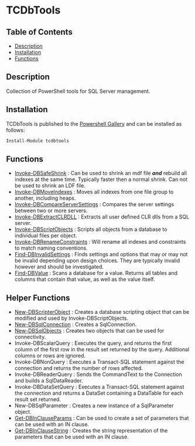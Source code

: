 # TCDbTools 

## Table of Contents

* [Description](#description) 
* [Installation](#installation)
* [Functions](#functions)

##  Description

Collection of PowerShell tools for SQL Server management. 

## Installation

TCDbTools is published to the [Powershell Gallery][def]
and can be installed as follows:

```powershell
Install-Module tcdbtools
```

## Functions

* [Invoke-DBSafeShrink](/docs/Invoke-DBSafeShrink.md) : Can be used to shrink an mdf file ***and*** rebuild all indexes at the same time. Typically faster then a normal shrink. Can not be used to shrink an LDF file.
* [Invoke-DBMoveIndexes](/docs/Invoke-DBMoveIndexes.md) : Moves all indexes from one file group to another, including heaps.
* [Invoke-DBCompareServerSettings](/docs/Invoke-DBCompareServerSettings.md) : Compares the server settings between two or more servers.
* [Invoke-DBExtractCLRDLL](/docs/Invoke-DBExtractCLRDLL.md) : Extracts all user defined CLR dlls from a SQL server.
* [Invoke-DBScriptObjects](/docs/Invoke-DBScriptObjects.md) : Scripts all objects from a database to individual files per object.
* [Invoke-DBRenameConstraints](/docs/Invoke-DBRenameConstraints.md) : Will rename all indexes and constraints to match naming conventions. 
* [Find-DBInvalidSettings](/docs/Find-DBInvalidSettings.md) : Finds settings and options that may or may not be invalid depending upon design choices. They are typically invalid however and should be investigated.
* [Find-DBValue](/docs/Find-DBValue.md) : Scans a database for a value. Returns all tables and columns that contain that value, as well as the value itself.

## Helper Functions

* [New-DBScripterObject](/docs/New-DBScripterObject.md) : Creates a database scripting object that can be modified and used by Invoke-DBScriptObjects.
* [New-DBSqlConnection](/docs/New-DBSqlConnection.md) : Creates a SqlConnection.
* [New-DBSqlObjects](/docs/New-DBSqlObjects.md) : Creates two objects that can be used for connectivity.
* Invoke-DBScalarQuery : Executes the query, and returns the first column of the first row in the result set returned by the query. Additional columns or rows are ignored.
* Invoke-DBNonQuery : Executes a Transact-SQL statement against the connection and returns the number of rows affected.
* Invoke-DBReaderQuery : Sends the CommandText to the Connection and builds a SqlDataReader.
* Invoke-DBDataSetQuery : Executes a Transact-SQL statement against the connection and returns a DataSet containing a DataTable for each result set returned.
* New-DBSqlParameter : Creates a new instance of a SqlParameter object.
* [Get-DBInClauseParams](/docs/Get-DBInClauseParams.md) : Can be used to create a set of parameters that can be used with an IN clause.
* [Get-DBInClauseString](/docs/Get-DBInClauseString.md) : Creates the string representation of the parameters that can be used with an IN clause.


[def]: https://www.powershellgallery.com/packages/tcdbtools
